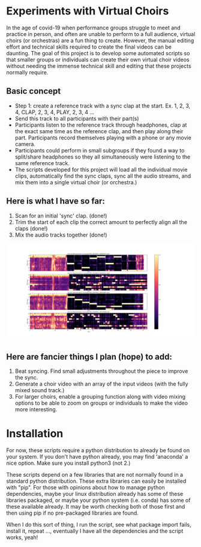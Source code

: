 # Experiments with Virtual Choirs

In the age of covid-19 when performance groups struggle to meet and
practice in person, and often are unable to perform to a full
audience, virtual choirs (or orchestras) are a fun thing to create.
However, the manual editing effort and technical skills required to
create the final videos can be daunting.  The goal of this project is
to develop some automated scripts so that smaller groups or
individuals can create their own virtual choir videos without needing
the immense technical skill and editing that these projects normally
require.

## Basic concept

* Step 1: create a reference track with a sync clap at the start.
  Ex. 1, 2, 3, 4, CLAP, 2, 3, 4, PLAY, 2, 3, 4 ...
* Send this track to all participants with their part(s)
* Participants listen to the reference track through headphones, clap
  at the exact same time as the reference clap, and then play along
  their part.  Participants record themselves playing with a phone or
  any movie camera.
* Participants could perform in small subgroups if they found a way to
  split/share headphones so they all simultaneously were listening to
  the same reference track.
* The scripts developed for this project will load all the individual
  movie clips, automatically find the sync claps, sync all the audio
  streams, and mix them into a single virtual choir (or orchestra.)

## Here is what I have so far:

1. Scan for an initial 'sync' clap. (done!)
2. Trim the start of each clip the correct amount to perfectly align
  all the claps (done!)
3. Mix the audio tracks together (done!)

![chroma sync](images/chroma.png?raw=true "Chroma Representation")

## Here are fancier things I plan (hope) to add:

1. Beat syncing.  Find small adjustments throughout the piece to
   improve the sync.
2. Generate a choir video with an array of the input videos (with the
   fully mixed sound track.)
3. For larger choirs, enable a grouping function along with video
   mixing options to be able to zoom on groups or individuals to make the
   video more interesting.


# Installation

For now, these scripts require a python distribution to already be
found on your system.  If you don't have python already, you may find
'anaconda' a nice option.  Make sure you install python3 (not 2.)

These scripts depend on a few libraries that are not normally found in
a standard python distribution.  These extra libraries can easily be
installed with "pip".  For those with opinions about how to manage
python dependencies, maybe your linux distribution already has some of
these libraries packaged, or maybe your python system (i.e. conda) has
some of these available already.  It may be worth checking both of
those first and then using pip if no pre-packaged libraries are found.

When I do this sort of thing, I run the script, see what package
import fails, install it, repeat ..., eventually I have all the
dependencies and the script works, yeah!